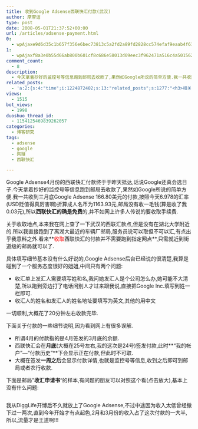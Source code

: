 ```yaml
---
title: 收到Google Adsense西联快汇付款(武汉)
author: 摩摩诘
type: post
date: 2008-05-01T21:37:52+00:00
url: /articles/adsense-payment.html
0:
  - wpAjaxe9d6d35c1b657f356e6bec73813c5a2fd2a89fd2828cc574efaf9eaab4f61cbdaf95ec93c3bafa09cd19163d16425dc8
1:
  - wpAjaxf8a3e0b55d66ab800b601cf8c686e58013d09eec3f962471a516c4a501562cb532eb94001e208c66c85f9ab8bd7003d4
comment_count:
  - 8
description:
  - 今天拿着抄好的监控号等信息跑到邮局去收款了,果然如Google所说的简单方便.我一共收到三月底166.80美元的付款,按照今天6.978的汇率(USD贬值得真厉害啊)折算成人名币为1163.93元,邮局没有收一毛钱(算是收了我0.03 元),所以西联快汇的确是免费的,并不如网上许多人传说的要收取手续费.
related_posts:
  - 'a:2:{s:4:"time";i:1224872402;s:13:"related_posts";s:1277:"<h3>相关日志</h3><ul class="related_post"><li><a href="http://www.digglife.cn/articles/adsense-for-feed-review.html" title="Google AdSense的Feed广告">Google AdSense的Feed广告</a></li><li><a href="http://www.digglife.cn/articles/adsense-referrals-retired.html" title="Adsense推介计划将在8月底暂停">Adsense推介计划将在8月底暂停</a></li><li><a href="http://www.digglife.cn/articles/google-adsense-referrals-changes.html" title="Google AdSense推介广告即将在中国取消">Google AdSense推介广告即将在中国取消</a></li><li><a href="http://www.digglife.cn/articles/google-maps-adsense.html" title="Google计划在地图服务中加入Adsense广告">Google计划在地图服务中加入Adsense广告</a></li><li><a href="http://www.digglife.cn/articles/google-maps-japan-street-view.html" title="Google地图日本版加入街景(Street View)功能">Google地图日本版加入街景(Street View)功能</a></li><li><a href="http://www.digglife.cn/articles/knol-open.html" title="Google的维基百科Knol正式开放">Google的维基百科Knol正式开放</a></li><li><a href="http://www.digglife.cn/articles/google-docs-templates.html" title="使用开放的模板创建Google文件">使用开放的模板创建Google文件</a></li></ul>";}'
views:
  - 1515
bot_views:
  - 1998
duoshuo_thread_id:
  - 1154125469839262057
categories:
  - 博客研究
tags:
  - adsense
  - google
  - 网赚
  - 西联快汇

---
```

Google Adsense4月份的西联快汇付款终于于昨天抵达,话说Google还真会选日子.今天拿着抄好的监控号等信息跑到邮局去收款了,果然如Google所说的简单方便.我一共收到三月底Google Adsense 166.80美元的付款,按照今天6.978的汇率(USD贬值得真厉害啊)折算成人名币为1163.93元,邮局没有收一毛钱(算是收了我0.03元),所以**西联快汇的确是免费**的,并不如网上许多人传说的要收取手续费.

关于收取地点,本来我在网上查了一下武汉的西联汇款点,但是没有在湖北大学附近的.所以我直接跑到了离湖大最近的车辆厂邮局,服务员说可以取但不可以汇,有点出乎我意料之外.看来**<span style="color: #ff0000;">收取</span>西联快汇的付款并不需要跑到指定网点**,只需就近到街道级的邮局就可以了.

<!--more-->

具体填写细节基本没有什么好说的,Google Adsense后台已经说的很清楚,我算是碰到了一个服务态度很好的姐姐,中间只有两个问题:

  * 收汇单上发汇人需要填写姓和名,我问她发汇人是个公司怎么办,她可能不大清楚,所以跑到旁边打了电话问别人才过来跟我说,直接把Google Inc.填写到姓一栏即可.
  * 收汇人的姓名和发汇人的姓名地址要填写为英文,其他的用中文

一切顺利,大概花了20分钟左右收款完毕.

下面关于付款的一些细节说明,因为看到网上有很多误解.

  * 所谓4月的付款指的是4月签发的3月底的余额.
  * 西联快汇会在**月底**(大概在25号左右,我的这次是24号)签发付款,此时**&#8220;我的帐户&#8221;&#8212;&#8220;付款历史&#8221;**下会显示正在付款,但此时不可取.
  * 大概在签发**一周之后**会显示付款详情,也就是监控号等信息,收到之后即可到邮局或者农行收款.

下面是邮局&#8221;**收汇申请书**&#8220;的样本,有问题的朋友可以对照这个看(点击放大),基本上没有什么问题:

<a title="Adsense西联快汇收汇申请" href="http://pic.yupoo.com/digglife/2521157ea2eb/wkxnagb9.jpg" target="_blank"><img src="https://www.digglife.net/qiniu/2522/image/519664144190cb7707ce5a9da1b9326e.jpg" alt="" /></a>

我从DiggLife开博后不久就放上了Google Adsense,不过中途因为收入太低曾经撤下过一两次,直到今年开始才有点起色,2月和3月份的收入占了这次付款的一大半,所以,流量才是王道啊!!!
